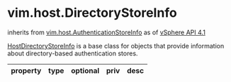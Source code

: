 vim.host.DirectoryStoreInfo
===========================
inherits from [vim.host.AuthenticationStoreInfo](docs/vim.host.AuthenticationStoreInfo.md)
as of [vSphere API 4.1](vim.version.md#vim.version.version6)


<a href="vim.host.DirectoryStoreInfo.md">HostDirectoryStoreInfo</a> is a base class for objects that   provide information about directory-based authentication stores.

| property | type | optional | priv | desc |
|:---------|:-----|:---------|:-----|:-----|


